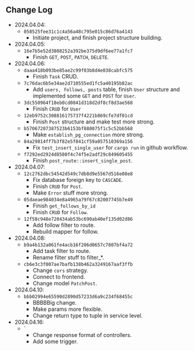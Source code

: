 ## Change Log

- 2024.04.04:
  - `058525fee31c1c4a56a48c795e015c86d76a4143`
    - Initiate project, and finish project structure building.
- 2024.04.05:
  - `16e7b5e52d3808252a392be375d9df6ee77a1fc7`
    - Finish `GET`, `POST`, `PATCH`, `DELETE`.
- 2024.04.06:
  - `daaa418b093be85ae2c99f03b8d4e038cabfc575`
    - Finish `Task` CRUD.
  - `7c76dac6b5e34ae2d710555ed1fc5a40195b82ac`
    - Add `users, follows, posts` table, finish `User` structure and implemented some `GET` and `POST` for `User`.
  - `3dc550964f18eb0cd0841d318d2df8cf8d3ae568`
    - Finish `CRUD` for `User`
  - `12eb9752c308816175737f4221b869cfe7df01cd`
    - Finish `Post` structure and make test more strong.
  - `b57067207387523b6153bf880075f1c5c52bb568`
    - Make `establish_pg_connection` more strong.
  - `84a29814ff7b3f82e5f841cf59a057510369a156`
    - Fix `test_insert_single_user` for `cargo run` in github workflow.
  - `f7292ed2924d8580f4c74f5e2adf29c849605455`
    - Finish `post_route::insert_single_post`.
- 2024.04.07:
  - `12c2762dbc54542d549c7db8d9e5567d516e08e8`
    - Fix database foreign key to `CASCADE`.
    - Finish `CRUD` for `Post`.
    - Make `Error` stuff more strong.
  - `05daeae984034e8a4965a79f67c82007745b7e49`
    - Finish `get_follows_by_id`
    - Finish `CRUD` for `Follow`.
  - `12f58c948e720434ab53bc690ab40ef135d02d86`
    - Add follow filter to route.
    - Rebuild mapper for follow.
- 2024.04.08:
  - `b9a4b132a061fe4acb16f206d0657c7807bf4a72`
    - Add task filter to route.
    - Rename filter stuff to filter\_\*.
  - `cb6e3c3f007ae7bafb138b462a3249167aaf3ffb`
    - Change `cors` strategy.
    - Connect to frontend.
    - Change model `PatchPost`.
- 2024.04.10:
  - `bbb02994e65590d2890d57233d6a9c234f68455c`
    - BBBBBig change.
    - Make params more flexible.
    - Change return type to tuple in service level.
- 2024.04.16:
  - `
    - Change response format of controllers.
    - Add some trigger.
